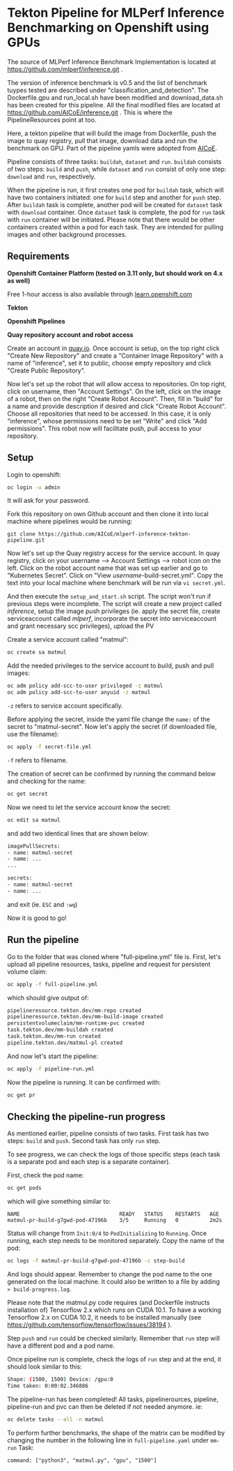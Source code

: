 # Tekton Pipeline for MLPerf Inference Benchmarking on Openshift using GPUs

The source of MLPerf Inference Benchmark Implementation is located at https://github.com/mlperf/inference.git .

The version of inference benchmark is v0.5 and the list of benchmark tuypes tested are described under "classification_and_detection".
The Dockerfile.gpu and run_local.sh have been modified and download_data.sh has been created for this pipeline. All the final modified files are located at https://github.com/AICoE/inference.git . This is where the PipelineResources point at too.

Here, a tekton pipeline that will build the image from Dockerfile, push the image to quay registry, pull that image, download data and run the benchmark on GPU. Part of the pipeline yamls were adopted from [AICoE](https://github.com/AICoE/mlperf-tekton/tree/master/object_detection).

Pipeline consists of three tasks: `buildah`, `dataset` and `run`. `buildah` consists of two steps: `build` and `push`, while `dataset` and `run` consist of only one step: `download` and `run`, respectively.

When the pipeline is run, it first creates one pod for `buildah` task, which will have two containers initiated: one for `build` step and another for `push` step. After `buildah` task is complete, another pod will be created for `dataset` task with `download` container. Once `dataset` task is complete, the pod for `run` task with `run` container will be initiated. Please note that there would be other containers created within a pod for each task. They are intended for pulling images and other background processes.

## Requirements 
**Openshift Container Platform (tested on 3.11 only, but should work on 4.x as well)**

Free 1-hour access is also available through [learn.openshift.com](learn.openshift.com)

**Tekton**

**Openshift Pipelines**

**Quay repository account and robot access**

Create an account in [quay.io](quay.io). Once account is setup, on the top right click "Create New Repository" and create a "Container Image Repository" with a name of "inference", set it to public, choose empty repository and click "Create Public Repository".

Now let's set up the robot that will allow access to repositories. On top right, click on username, then "Account Settings". On the left, click on the image of a robot, then on the right "Create Robot Account". Then, fill in "build" for a name and provide description if desired and click "Create Robot Account". Choose all repositories that need to be accessed. In this case, it is only "inference", whose permissions need to be set "Write" and click "Add permissions". This robot now will facilitate push, pull access to your repository.

## Setup

Login to openshift:

```bash
oc login -u admin
```
It will ask for your password. 

Fork this repository on own Github account and then clone it into local machine where pipelines would be running:

```git
git clone https://github.com/AICoE/mlperf-inference-tekton-pipeline.git
```

Now let's set up the Quay registry access for the service account. In quay registry, click on your username --> Account Settings --> robot icon on the left. Click on the robot account name that was set up earlier and go to "Kubernetes Secret". Click on "View *username*-build-secret.yml". Copy the text into your local machine where benchmark will be run via `vi secret.yml`. 

And then execute the `setup_and_start.sh` script. The script won't run if previous steps were incomplete. The script will create a new project called *inference*, setup the image push privileges (ie. apply the secret file, create serviceaccount called *mlperf*, incorporate the secret into serviceaccount and grant necessary scc privileges), upload the PV

Create a service account called "matmul":
```bash
oc create sa matmul
```
Add the needed privileges to the service account to build, push and pull images:
```bash
oc adm policy add-scc-to-user privileged -z matmul
oc adm policy add-scc-to-user anyuid -z matmul
```
`-z` refers to service account specifically. 



Before applying the secret, inside the yaml file change the `name:` of the secret to "matmul-secret". Now let's apply the secret (if downloaded file, use the filename):
```bash
oc apply -f secret-file.yml
```
`-f` refers to filename.

The creation of secret can be confirmed by running the command below and checking for the name:
```bash
oc get secret
```
Now we need to let the service account know the secret:
```bash
oc edit sa matmul
```
and add two identical lines that are shown below:
```bash
imagePullSecrets:
- name: matmul-secret
- name: ...
...

secrets:
- name: matmul-secret
- name: ...
```
and exit (ie. `ESC` and `:wq`)

Now it is good to go!


## Run the pipeline

Go to the folder that was cloned where "full-pipeline.yml" file is. First, let's upload all pipeline resources, tasks, pipeline and request for persistent volume claim:
```bash
oc apply -f full-pipeline.yml
```
which should give output of:
```bash
pipelineresource.tekton.dev/mm-repo created
pipelineresource.tekton.dev/mm-build-image created
persistentvolumeclaim/mm-runtime-pvc created
task.tekton.dev/mm-buildah created
task.tekton.dev/mm-run created
pipeline.tekton.dev/matmul-pl created
```


And now let's start the pipeline:
```bash
oc apply -f pipeline-run.yml
```

Now the pipeline is running. It can be confirmed with:
```bash
oc get pr
```


## Checking the pipeline-run progress

As mentioned earlier, pipeline consists of two tasks. First task has two steps: `build` and `push`. Second task has only `run` step.

To see progress, we can check the logs of those specific steps (each task is a separate pod and each step is a separate container).

First, check the pod name:
```bash
oc get pods
```

which will give something similar to:
```
NAME                                READY   STATUS    RESTARTS   AGE
matmul-pr-build-g7gwd-pod-47196b    3/5     Running   0          2m2s
```
Status will change from `Init:0/4` to `PodInitializing` to `Running`. Once running, each step needs to be monitored separately. Copy the name of the pod:
```bash
oc logs -f matmul-pr-build-g7gwd-pod-47196b -c step-build
```
And logs should appear. Remember to change the pod name to the one generated on the local machine. It could also be written to a file by adding ` > build-progress.log`.

Please note that the matmul.py code requires (and Dockerfile instructs installation of) Tensorflow 2.x which runs on CUDA 10.1. To have a working Tensorflow 2.x on CUDA 10.2, it needs to be installed manually (see https://github.com/tensorflow/tensorflow/issues/38194 ).

Step `push` and `run` could be checked similarly. Remember that `run` step will have a different pod and a pod name.

Once pipeline run is complete, check the logs of `run` step and at the end, it should look similar to this:
```bash
Shape: (1500, 1500) Device: /gpu:0
Time taken: 0:00:02.346886
```
The pipeline-run has been completed! All tasks, pipelinerources, pipeline, pipeline-run and pvc can then be deleted if not needed anymore. ie:
```bash
oc delete tasks --all -n matmul
```

To perform further benchmarks, the shape of the matrix can be modified by changing the number in the following line in `full-pipeline.yaml` under `mm-run` Task:
```
command: ["python3", "matmul.py", "gpu", "1500"]
```

